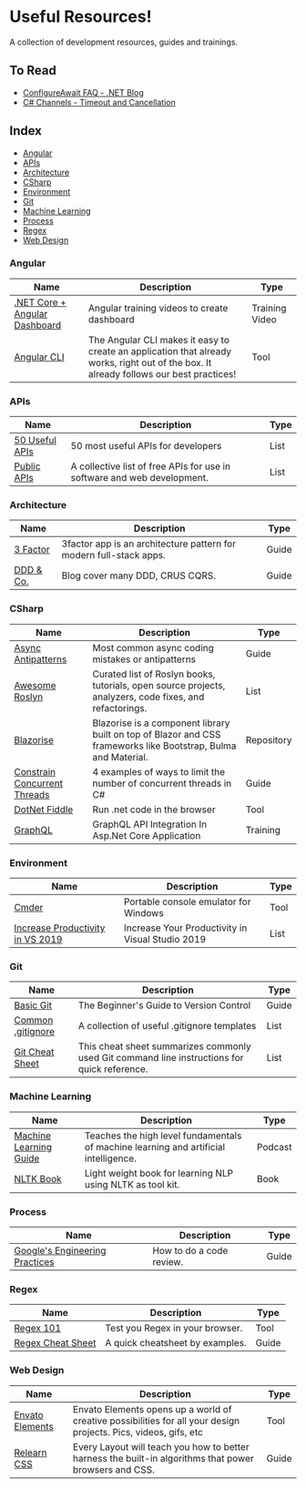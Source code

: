 # Useful Resources!

A collection of development resources, guides and trainings.

## To Read

* [ConfigureAwait FAQ - .NET Blog](https://devblogs.microsoft.com/dotnet/configureawait-faq/)
* [C\# Channels - Timeout and Cancellation](https://deniskyashif.com/csharp-channels-part-2/)


## Index

* [Angular](#angular)
* [APIs](#apis)
* [Architecture](#architecture)
* [CSharp](#csharp)
* [Environment](#environment)
* [Git](#git)
* [Machine Learning](#machine-learning)
* [Process](#process)
* [Regex](#regex)
* [Web Design](#web-design)


### Angular
| Name | Description | Type |
|---|---|---|
| [.NET Core + Angular Dashboard](https://www.youtube.com/playlist?list=PL3_YUnRN3Uhh5vywsT75JbQsB8eBpwm1y) | Angular training videos to create dashboard | Training Video |
| [Angular CLI](https://cli.angular.io/) | The Angular CLI makes it easy to create an application that already works, right out of the box. It already follows our best practices! | Tool |


### APIs
| Name | Description | Type |
|---|---|---|
| [50 Useful APIs](https://www.computersciencezone.org/50-most-useful-apis-for-developers/) | 50 most useful APIs for developers | List |
| [Public APIs](https://github.com/public-apis/public-apis) | A collective list of free APIs for use in software and web development. | List |


### Architecture
| Name | Description | Type |
|---|---|---|
| [3 Factor](https://3factor.app/) | 3factor app is an architecture pattern for modern full-stack apps.  | Guide |
| [DDD & Co.](https://www.thenativeweb.io/blog/2017-10-25-09-46-ddd-and-co-part-1-whats-wrong-with-crud/) | Blog cover many DDD, CRUS CQRS. | Guide |


### CSharp
| Name | Description | Type |
|---|---|---|
| [Async Antipatterns](https://markheath.net/post/async-antipatterns) | Most common async coding mistakes or antipatterns | Guide |
| [Awesome Roslyn](https://github.com/ironcev/awesome-roslyn) | Curated list of Roslyn books, tutorials, open source projects, analyzers, code fixes, and refactorings. | List |
| [Blazorise](https://github.com/stsrki/Blazorise) | Blazorise is a component library built on top of Blazor and CSS frameworks like Bootstrap, Bulma and Material. | Repository |
| [Constrain Concurrent Threads](https://markheath.net/post/constraining-concurrent-threads-csharp) | 4 examples of ways to limit the number of concurrent threads in C\# | Guide |
| [DotNet Fiddle](https://dotnetfiddle.net/) | Run .net code in the browser | Tool |
| [GraphQL](https://learnmoreseekmore.blogspot.com/2019/11/graphql-api-integration-in-aspnet-core.html) | GraphQL API Integration In Asp.Net Core Application | Training |


### Environment
| Name | Description | Type |
|---|---|---|
| [Cmder](https://cmder.net/) | Portable console emulator for Windows | Tool |
| [Increase Productivity in VS 2019](https://www.syncfusion.com/blogs/post/15-tips-to-increase-your-productivity-in-visual-studio-2019.aspx) | Increase Your Productivity in Visual Studio 2019 | List |


### Git
| Name | Description | Type |
|---|---|---|
| [Basic Git](https://medium.com/better-programming/basic-git-github-cheat-sheet-fa020831cb35) | The Beginner's Guide to Version Control | Guide |
| [Common .gitignore](https://github.com/github/gitignore) | A collection of useful .gitignore templates | List |
| [Git Cheat Sheet](https://github.github.com/training-kit/downloads/github-git-cheat-sheet.pdf) | This cheat sheet summarizes commonly used Git command line instructions for quick reference. | List |


### Machine Learning
| Name | Description | Type |
|---|---|---|
| [Machine Learning Guide](http://ocdevel.com/mlg) | Teaches the high level fundamentals of machine learning and artificial intelligence. | Podcast |
| [NLTK Book](https://www.nltk.org/book/) | Light weight book for learning NLP using NLTK as tool kit. | Book |


### Process
| Name | Description | Type |
|---|---|---|
| [Google's Engineering Practices](https://google.github.io/eng-practices/review/reviewer/) | How to do a code review.  | Guide |


### Regex
| Name | Description | Type |
|---|---|---|
| [Regex 101](https://regex101.com/) | Test you Regex in your browser. | Tool |
| [Regex Cheat Sheet](https://medium.com/factory-mind/regex-tutorial-a-simple-cheatsheet-by-examples-649dc1c3f285) | A quick cheatsheet by examples. | Guide |


### Web Design
| Name | Description | Type |
|---|---|---|
| [Envato Elements](https://elements.envato.com/) | Envato Elements opens up a world of creative possibilities for all your design projects. Pics, videos, gifs, etc | Tool |
| [Relearn CSS](https://every-layout.dev/) | Every Layout will teach you how to better harness the built-in algorithms that power browsers and CSS. | Guide |
